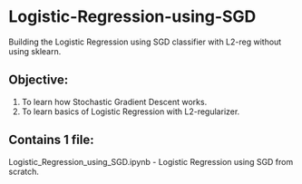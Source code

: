 # Logistic-Regression-using-SGD
Building the Logistic Regression using SGD classifier with L2-reg without using sklearn.

## Objective:
1) To learn how Stochastic Gradient Descent works.
2) To learn basics of Logistic Regression with L2-regularizer.

## Contains 1 file:
Logistic_Regression_using_SGD.ipynb - Logistic Regression using SGD from scratch.
